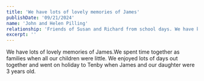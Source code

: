 ```yaml
---
title: 'We have lots of lovely memories of James'
publishDate: '09/21/2024'
name: 'John and Helen Pilling'
relationship: 'Friends of Susan and Richard from school days. We have known James since he was born and spent lots of family time together when our children were little.'
excerpt: ''
---
```


We have lots of lovely memories of James.We spent time together as families when all our children were little. We enjoyed lots of days out together and went on holiday to Tenby when James and our daughter were 3 years old.
